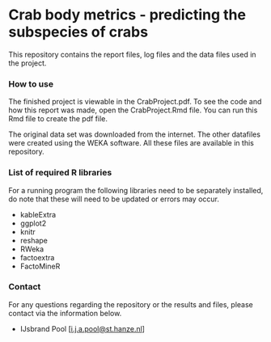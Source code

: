 # Crab body metrics - predicting the subspecies of crabs
This repository contains the report files, log files and the data files used in the project.

### How to use ###

The finished project is viewable in the CrabProject.pdf. To see the code and how this report was made, open the CrabProject.Rmd file. You can run this Rmd file to create the pdf file.

The original data set was downloaded from the internet. The other datafiles were created using the WEKA software. All these files are available in this repository.

### List of required R libraries ###

For a running program the following libraries need to be separately installed, do note that these will need to be updated or errors may occur.


* kableExtra
* ggplot2
* knitr
* reshape
* RWeka
* factoextra
* FactoMineR


### Contact ###
For any questions regarding the repository or the results and files, please contact via the information below.
 * IJsbrand Pool [i.j.a.pool@st.hanze.nl]
